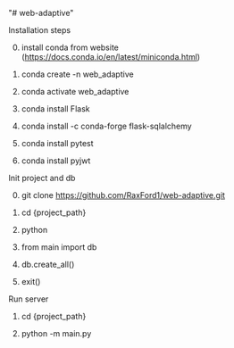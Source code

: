"# web-adaptive" 

Installation steps

0) install conda from website (https://docs.conda.io/en/latest/miniconda.html)

2) conda create -n web_adaptive

3) conda activate web_adaptive

4) conda install Flask

5) conda install -c conda-forge flask-sqlalchemy

6) conda install pytest

7) conda install pyjwt


Init project and db

0) git clone https://github.com/RaxFord1/web-adaptive.git

1) cd {project_path} 

2) python

3) from main import db

4) db.create_all()

5) exit()


Run server 

1) cd {project_path}

2) python -m main.py
